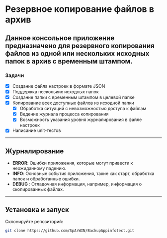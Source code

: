 # Резервное копирование файлов в архив
Данное консольное приложение предназначено для резервного копирования файлов из одной или нескольких исходных папок в архив с временным штампом. 
---
### Задачи
- [x] Создание файла настроек в формате JSON 
- [x]  Поддержка нескольких исходных папок
- [x] Создание папки с временным штампом в целевой папке
- [x] Копирование всех доступных файлов из исходной папки
  - [x] Обработка ситуаций с невозможностью доступа к файлам
  - [x] Ведение журнала процесса копирования
  - [x] Возможность указания уровня журналирования в файле настроек
- [x] Написание unit-тестов
---
## Журналирование
- **ERROR**: Ошибки приложения, которые могут привести к неожиданному падению.
- **INFO**: Основные события приложения, такие как старт, обработка папок и обработанные ошибки.
- **DEBUG** : Отладочная информация, например, информация о скопированных файлах.
---
## Установка и запуск
 Склонируйте репозиторий:
   ```bash
   git clone https://github.com/SpArWIN/BackupAppinfotect.git
```
